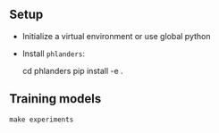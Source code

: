 
## Setup

- Initialize a virtual environment or use global python
- Install `phlanders`:


    cd phlanders
    pip install -e .
    
## Training models

    make experiments
